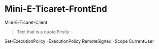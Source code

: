 # Mini-E-Ticaret-FrontEnd
 Mini-E-Ticaret-Client

> Text that is a quote
Firstly :

Set-ExecutionPolicy -ExecutionPolicy RemoteSigned -Scope CurrentUser


